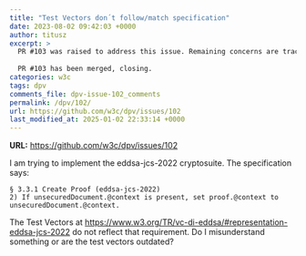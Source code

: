 ```yaml
---
title: "Test Vectors don´t follow/match specification"
date: 2023-08-02 09:42:03 +0000
author: titusz
excerpt: >
  PR #103 was raised to address this issue. Remaining concerns are tracked in issue #104. 
  
  PR #103 has been merged, closing.
categories: w3c
tags: dpv
comments_file: dpv-issue-102_comments
permalink: /dpv/102/
url: https://github.com/w3c/dpv/issues/102
last_modified_at: 2025-01-02 22:33:14 +0000
---
```



**URL:** https://github.com/w3c/dpv/issues/102

I am trying to implement the eddsa-jcs-2022 cryptosuite. The specification says:

```
§ 3.3.1 Create Proof (eddsa-jcs-2022)
2) If unsecuredDocument.@context is present, set proof.@context to unsecuredDocument.@context.
```

The Test Vectors at https://www.w3.org/TR/vc-di-eddsa/#representation-eddsa-jcs-2022 do not reflect that requirement. Do I misunderstand something or are the test vectors outdated?

